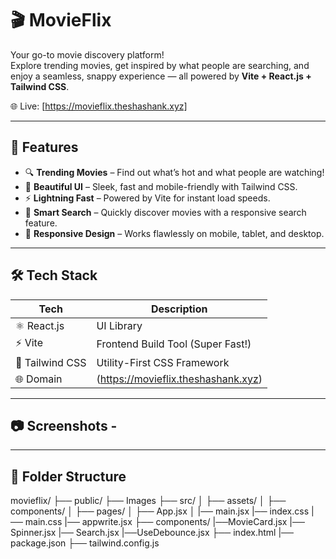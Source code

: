 # 🎬 MovieFlix

Your go-to movie discovery platform!  
Explore trending movies, get inspired by what people are searching, and enjoy a seamless, snappy experience — all powered by **Vite + React.js + Tailwind CSS**.

🌐 Live: [https://movieflix.theshashank.xyz]

---

## 🚀 Features

- 🔍 **Trending Movies** – Find out what’s hot and what people are watching!
- 🎥 **Beautiful UI** – Sleek, fast and mobile-friendly with Tailwind CSS.
- ⚡ **Lightning Fast** – Powered by Vite for instant load speeds.
- 🧠 **Smart Search** – Quickly discover movies with a responsive search feature.
- 📱 **Responsive Design** – Works flawlessly on mobile, tablet, and desktop.

---

## 🛠 Tech Stack

| Tech             | Description                          |
|------------------|--------------------------------------|
| ⚛️ React.js       | UI Library                           |
| ⚡ Vite           | Frontend Build Tool (Super Fast!)    |
| 🎨 Tailwind CSS   | Utility-First CSS Framework          |
| 🌐 Domain         | (https://movieflix.theshashank.xyz)  |

---

## 📷 Screenshots -

<!-- Add screenshots here -->


---

## 📁 Folder Structure
movieflix/
├── public/ ├── Images
├── src/ │ ├── assets/ │ ├── components/ │ ├── pages/ │ ├── App.jsx │ |── main.jsx |── index.css |── main.css |── appwrite.jsx
├── components/ |──MovieCard.jsx |── Spinner.jsx |── Search.jsx |──UseDebounce.jsx
├── index.html 
|── package.json
├── tailwind.config.js

